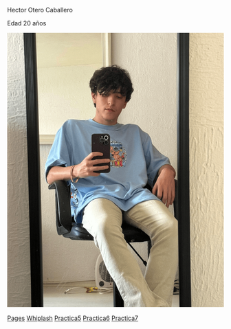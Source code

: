 Hector Otero Caballero

Edad 20 años

![YO](./docs/img/Yo.png)

[Pages](https://hectorotero.github.io/DesarrolloWeb/)
[Whiplash](https://hectorotero.github.io/DesarrolloWeb/Practica4/index.html)
[Practica5](https://hectorotero.github.io/DesarrolloWeb/Practica5/html/practica5.html)
[Practica6](https://hectorotero.github.io/DesarrolloWeb/Practica6/practica6.html)
[Practica7](https://hectorotero.github.io/DesarrolloWeb/practica7/index.html)